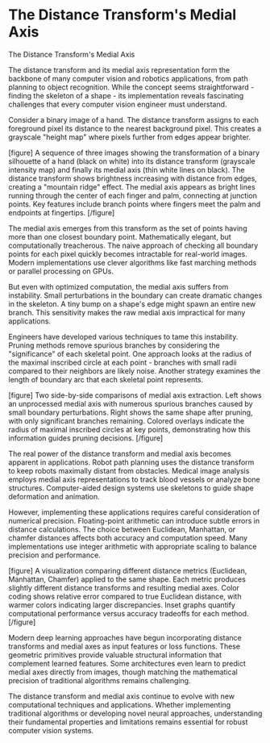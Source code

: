 # The Distance Transform's Medial Axis

The Distance Transform's Medial Axis

The distance transform and its medial axis representation form the backbone of many computer vision and robotics applications, from path planning to object recognition. While the concept seems straightforward - finding the skeleton of a shape - its implementation reveals fascinating challenges that every computer vision engineer must understand.

Consider a binary image of a hand. The distance transform assigns to each foreground pixel its distance to the nearest background pixel. This creates a grayscale "height map" where pixels further from edges appear brighter.

[figure]
A sequence of three images showing the transformation of a binary silhouette of a hand (black on white) into its distance transform (grayscale intensity map) and finally its medial axis (thin white lines on black). The distance transform shows brightness increasing with distance from edges, creating a "mountain ridge" effect. The medial axis appears as bright lines running through the center of each finger and palm, connecting at junction points. Key features include branch points where fingers meet the palm and endpoints at fingertips.
[/figure]

The medial axis emerges from this transform as the set of points having more than one closest boundary point. Mathematically elegant, but computationally treacherous. The naive approach of checking all boundary points for each pixel quickly becomes intractable for real-world images. Modern implementations use clever algorithms like fast marching methods or parallel processing on GPUs.

But even with optimized computation, the medial axis suffers from instability. Small perturbations in the boundary can create dramatic changes in the skeleton. A tiny bump on a shape's edge might spawn an entire new branch. This sensitivity makes the raw medial axis impractical for many applications.

Engineers have developed various techniques to tame this instability. Pruning methods remove spurious branches by considering the "significance" of each skeletal point. One approach looks at the radius of the maximal inscribed circle at each point - branches with small radii compared to their neighbors are likely noise. Another strategy examines the length of boundary arc that each skeletal point represents.

[figure]
Two side-by-side comparisons of medial axis extraction. Left shows an unprocessed medial axis with numerous spurious branches caused by small boundary perturbations. Right shows the same shape after pruning, with only significant branches remaining. Colored overlays indicate the radius of maximal inscribed circles at key points, demonstrating how this information guides pruning decisions.
[/figure]

The real power of the distance transform and medial axis becomes apparent in applications. Robot path planning uses the distance transform to keep robots maximally distant from obstacles. Medical image analysis employs medial axis representations to track blood vessels or analyze bone structures. Computer-aided design systems use skeletons to guide shape deformation and animation.

However, implementing these applications requires careful consideration of numerical precision. Floating-point arithmetic can introduce subtle errors in distance calculations. The choice between Euclidean, Manhattan, or chamfer distances affects both accuracy and computation speed. Many implementations use integer arithmetic with appropriate scaling to balance precision and performance.

[figure]
A visualization comparing different distance metrics (Euclidean, Manhattan, Chamfer) applied to the same shape. Each metric produces slightly different distance transforms and resulting medial axes. Color coding shows relative error compared to true Euclidean distance, with warmer colors indicating larger discrepancies. Inset graphs quantify computational performance versus accuracy tradeoffs for each method.
[/figure]

Modern deep learning approaches have begun incorporating distance transforms and medial axes as input features or loss functions. These geometric primitives provide valuable structural information that complement learned features. Some architectures even learn to predict medial axes directly from images, though matching the mathematical precision of traditional algorithms remains challenging.

The distance transform and medial axis continue to evolve with new computational techniques and applications. Whether implementing traditional algorithms or developing novel neural approaches, understanding their fundamental properties and limitations remains essential for robust computer vision systems.